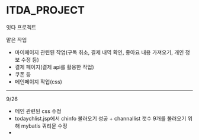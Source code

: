 # ITDA_PROJECT
잇다 프로젝트

맡은 작업
- 마이페이지 관련된 작업(구독 취소, 결제 내역 확인, 좋아요 내용 가져오기, 개인 정보 수정 등)
- 결제 페이지(결제 api를 활용한 작업)
- 쿠폰 등
- 메인페이지 작업(css)

------------------------------------
9/26
- 메인 관련된 css 수정
- todaychlist.jsp에서 chinfo 불러오기 성공 + channallist 갯수 9개를 불러오기 위해 mybatis 쿼리문 수정
- 
